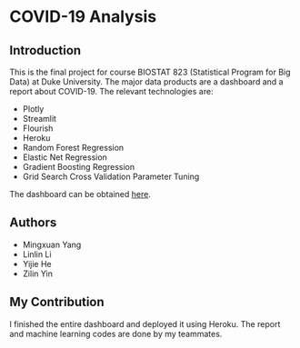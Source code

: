 # COVID-19 Analysis

## Introduction
This is the final project for course BIOSTAT 823 (Statistical Program for Big Data) at Duke University. The major data products are a dashboard and a report about COVID-19. The relevant technologies are:

- Plotly
- Streamlit
- Flourish
- Heroku
- Random Forest Regression
- Elastic Net Regression
- Gradient Boosting Regression
- Grid Search Cross Validation Parameter Tuning

The dashboard can be obtained [here](https://covid-19-823.herokuapp.com/).

## Authors

- Mingxuan Yang
- Linlin Li
- Yijie He
- Zilin Yin

## My Contribution

I finished the entire dashboard and deployed it using Heroku. The report and machine learning codes are done by my teammates.